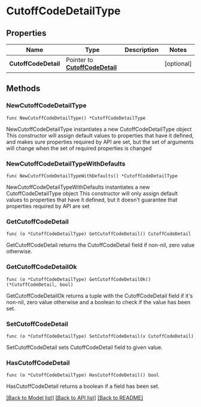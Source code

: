 # CutoffCodeDetailType

## Properties

Name | Type | Description | Notes
------------ | ------------- | ------------- | -------------
**CutoffCodeDetail** | Pointer to [**CutoffCodeDetail**](CutoffCodeDetail.md) |  | [optional] 

## Methods

### NewCutoffCodeDetailType

`func NewCutoffCodeDetailType() *CutoffCodeDetailType`

NewCutoffCodeDetailType instantiates a new CutoffCodeDetailType object
This constructor will assign default values to properties that have it defined,
and makes sure properties required by API are set, but the set of arguments
will change when the set of required properties is changed

### NewCutoffCodeDetailTypeWithDefaults

`func NewCutoffCodeDetailTypeWithDefaults() *CutoffCodeDetailType`

NewCutoffCodeDetailTypeWithDefaults instantiates a new CutoffCodeDetailType object
This constructor will only assign default values to properties that have it defined,
but it doesn't guarantee that properties required by API are set

### GetCutoffCodeDetail

`func (o *CutoffCodeDetailType) GetCutoffCodeDetail() CutoffCodeDetail`

GetCutoffCodeDetail returns the CutoffCodeDetail field if non-nil, zero value otherwise.

### GetCutoffCodeDetailOk

`func (o *CutoffCodeDetailType) GetCutoffCodeDetailOk() (*CutoffCodeDetail, bool)`

GetCutoffCodeDetailOk returns a tuple with the CutoffCodeDetail field if it's non-nil, zero value otherwise
and a boolean to check if the value has been set.

### SetCutoffCodeDetail

`func (o *CutoffCodeDetailType) SetCutoffCodeDetail(v CutoffCodeDetail)`

SetCutoffCodeDetail sets CutoffCodeDetail field to given value.

### HasCutoffCodeDetail

`func (o *CutoffCodeDetailType) HasCutoffCodeDetail() bool`

HasCutoffCodeDetail returns a boolean if a field has been set.


[[Back to Model list]](../README.md#documentation-for-models) [[Back to API list]](../README.md#documentation-for-api-endpoints) [[Back to README]](../README.md)



